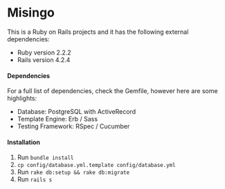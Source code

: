 # Misingo

This is a Ruby on Rails projects and it has the following external dependencies:

- Ruby version 2.2.2
- Rails version 4.2.4

#### Dependencies

For a full list of dependencies, check the Gemfile, however here are some
highlights:

- Database: PostgreSQL with ActiveRecord
- Template Engine: Erb / Sass
- Testing Framework: RSpec / Cucumber

#### Installation

1.  Run `bundle install`
2.  `cp config/database.yml.template config/database.yml`
3.  Run `rake db:setup && rake db:migrate`
4.  Run `rails s`
